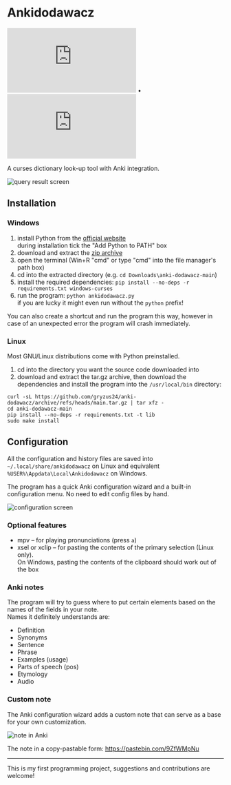 # Ankidodawacz

![Polish](https://github.com/gryzus24/anki-dodawacz/blob/main/README.pl.md) • ![English](https://github.com/gryzus24/anki-dodawacz/blob/main/README.md)

A curses dictionary look-up tool with Anki integration.<br>

![query result screen](https://user-images.githubusercontent.com/82805891/227382630-0478c14e-5c71-440a-b7c3-ec13880b45c2.png)

## Installation

### Windows

1. install Python from the [official website](https://www.python.org/downloads/)<br>
during installation tick the "Add Python to PATH" box
2. download and extract the [zip archive](https://github.com/gryzus24/anki-dodawacz/archive/refs/heads/main.zip)
3. open the terminal (Win+R "cmd" or type "cmd" into the file manager's path box)
4. cd into the extracted directory (e.g. `cd Downloads\anki-dodawacz-main`)
5. install the required dependencies: `pip install --no-deps -r requirements.txt windows-curses`
6. run the program: `python ankidodawacz.py`<br>
if you are lucky it might even run without the `python` prefix!

You can also create a shortcut and run the program this way, however in case of an unexpected error the program will crash immediately.

### Linux

Most GNU/Linux distributions come with Python preinstalled.

1. cd into the directory you want the source code downloaded into
2. download and extract the tar.gz archive, then download the dependencies and install the program into the `/usr/local/bin` directory:
```
curl -sL https://github.com/gryzus24/anki-dodawacz/archive/refs/heads/main.tar.gz | tar xfz -
cd anki-dodawacz-main
pip install --no-deps -r requirements.txt -t lib
sudo make install
```

## Configuration

All the configuration and history files are saved into `~/.local/share/ankidodawacz` on Linux and equivalent `%USER%\Appdata\Local\Ankidodawacz` on Windows.

The program has a quick Anki configuration wizard and a built-in configuration menu. No need to edit config files by hand.

![configuration screen](https://user-images.githubusercontent.com/82805891/227376645-86736f77-eabc-46fd-8186-b8dfd6423c10.png)

### Optional features

- mpv – for playing pronunciations (press `a`)
- xsel or xclip – for pasting the contents of the primary selection (Linux only).<br>
On Windows, pasting the contents of the clipboard should work out of the box

### Anki notes

The program will try to guess where to put certain elements based on the names of the fields in your note.<br>
Names it definitely understands are:

- Definition
- Synonyms
- Sentence
- Phrase
- Examples (usage)
- Parts of speech (pos)
- Etymology
- Audio

### Custom note

The Anki configuration wizard adds a custom note that can serve as a base for your own customization.

![note in Anki](https://user-images.githubusercontent.com/82805891/147774842-0f5d9e7e-2fca-4a0c-8f8e-ce4c6294a0b5.png)

The note in a copy-pastable form: https://pastebin.com/9ZfWMpNu

---
This is my first programming project, suggestions and contributions are welcome!
